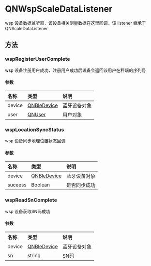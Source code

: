# QNWspScaleDataListener

wsp 设备数据监听器，该设备相关测量数据在这里回调，该 listener 继承于 QNScaleDataListener

## 方法

### wspRegisterUserComplete

wsp 设备注册用户成功，注册用户成功后设备会返回该用户在秤端的序列号

#### 参数

| 名称   | 类型                            | 说明         |
| :----- | :------------------------------ | :----------- |
| device | [QNBleDevice](./QNBleDevice.md) | 蓝牙设备对象 |
| user   | [QNUser](./QNUser.md)           | 用户对象     |


### wspLocationSyncStatus

wsp 设备同步地理位置状态回调

#### 参数

| 名称   | 类型                            | 说明         |
| :----- | :------------------------------ | :----------- |
| device | [QNBleDevice](./QNBleDevice.md) | 蓝牙设备对象 |
| suceess | Boolean           | 是否同步成功     |


### wspReadSnComplete

wsp 设备获取SN码成功

#### 参数

| 名称   | 类型                            | 说明         |
| :----- | :------------------------------ | :----------- |
| device | [QNBleDevice](./QNBleDevice.md) | 蓝牙设备对象 |
| sn | string           | SN码     |